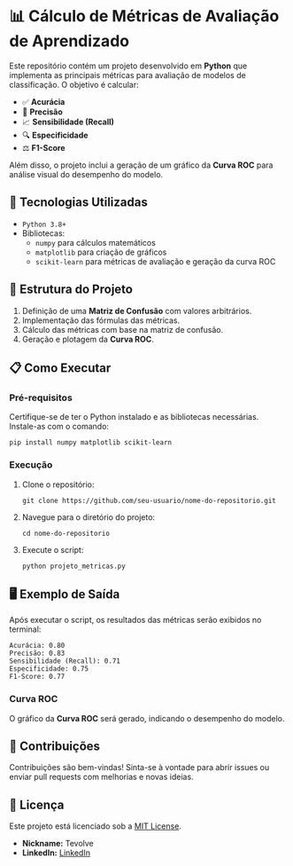   <h1>📊 Cálculo de Métricas de Avaliação de Aprendizado</h1>
  <p>Este repositório contém um projeto desenvolvido em <strong>Python</strong> que implementa as principais métricas para avaliação de modelos de classificação. O objetivo é calcular:</p>
  <ul>
    <li>✅ <strong>Acurácia</strong></li>
    <li>🎯 <strong>Precisão</strong></li>
    <li>📈 <strong>Sensibilidade (Recall)</strong></li>
    <li>🔍 <strong>Especificidade</strong></li>
    <li>⚖️ <strong>F1-Score</strong></li>
  </ul>
  <p>Além disso, o projeto inclui a geração de um gráfico da <strong>Curva ROC</strong> para análise visual do desempenho do modelo.</p>

  <h2>🚀 Tecnologias Utilizadas</h2>
  <ul>
    <li><code>Python 3.8+</code></li>
    <li>Bibliotecas:
      <ul>
        <li><code>numpy</code> para cálculos matemáticos</li>
        <li><code>matplotlib</code> para criação de gráficos</li>
        <li><code>scikit-learn</code> para métricas de avaliação e geração da curva ROC</li>
      </ul>
    </li>
  </ul>

  <h2>📂 Estrutura do Projeto</h2>
  <ol>
    <li>Definição de uma <strong>Matriz de Confusão</strong> com valores arbitrários.</li>
    <li>Implementação das fórmulas das métricas.</li>
    <li>Cálculo das métricas com base na matriz de confusão.</li>
    <li>Geração e plotagem da <strong>Curva ROC</strong>.</li>
  </ol>

  <h2>📋 Como Executar</h2>
  <h3>Pré-requisitos</h3>
  <p>Certifique-se de ter o Python instalado e as bibliotecas necessárias. Instale-as com o comando:</p>
  <pre><code>pip install numpy matplotlib scikit-learn</code></pre>

  <h3>Execução</h3>
  <ol>
    <li>Clone o repositório:
      <pre><code>git clone https://github.com/seu-usuario/nome-do-repositorio.git</code></pre>
    </li>
    <li>Navegue para o diretório do projeto:
      <pre><code>cd nome-do-repositorio</code></pre>
    </li>
    <li>Execute o script:
      <pre><code>python projeto_metricas.py</code></pre>
    </li>
  </ol>

  <h2>🖥️ Exemplo de Saída</h2>
  <p>Após executar o script, os resultados das métricas serão exibidos no terminal:</p>
  <pre><code>Acurácia: 0.80
Precisão: 0.83
Sensibilidade (Recall): 0.71
Especificidade: 0.75
F1-Score: 0.77</code></pre>

  <h3>Curva ROC</h3>
  <p>O gráfico da <strong>Curva ROC</strong> será gerado, indicando o desempenho do modelo.</p>

  <h2>🤝 Contribuições</h2>
  <p>Contribuições são bem-vindas! Sinta-se à vontade para abrir issues ou enviar pull requests com melhorias e novas ideias.</p>

  <h2>📜 Licença</h2>
  <p>Este projeto está licenciado sob a <a href="LICENSE">MIT License</a>.</p>
  <ul>
    <li><strong>Nickname:</strong> Tevolve</li>
    <li><strong>LinkedIn:</strong> <a href="https://linkedin.com/in/tev0lv3" target="_blank"> LinkedIn</a></li>
  </ul>
</body>
</html>
